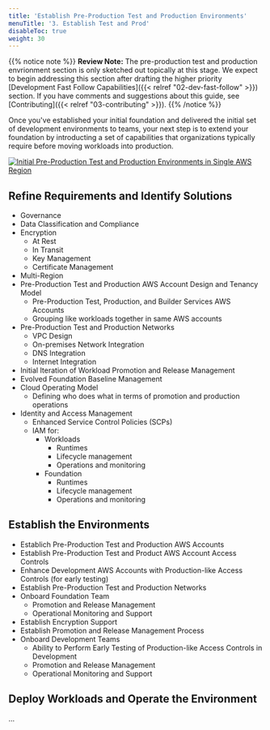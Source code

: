 ```yaml
---
title: 'Establish Pre-Production Test and Production Environments'
menuTitle: '3. Establish Test and Prod'
disableToc: true
weight: 30
---
```


{{% notice note %}}
**Review Note:** The pre-production test and production envrionment section is only sketched out topically at this stage. We expect to begin addressing this section after drafting the higher priority [Development Fast Follow Capabilities]({{< relref "02-dev-fast-follow" >}}) section. If you have comments and suggestions about this guide, see [Contributing]({{< relref "03-contributing" >}}).
{{% /notice %}}

Once you've established your initial foundation and delivered the initial set of development environments to teams, your next step is to extend your foundation by introducting a set of capabilities that organizations typically require before moving workloads into production.

[![Initial Pre-Production Test and Production Environments in Single AWS Region](/images/03-preprod-prod/preprod-prod-single-region.png)](/images/03-preprod-prod/preprod-prod-single-region.png)

## Refine Requirements and Identify Solutions

* Governance
* Data Classification and Compliance
* Encryption
  * At Rest
  * In Transit
  * Key Management 
  * Certificate Management
* Multi-Region
* Pre-Production Test and Production AWS Account Design and Tenancy Model
  * Pre-Production Test, Production, and Builder Services AWS Accounts
  * Grouping like workloads together in same AWS accounts
* Pre-Production Test and Production Networks
  * VPC Design
  * On-premises Network Integration
  * DNS Integration
  * Internet Integration
* Initial Iteration of Workload Promotion and Release Management
* Evolved Foundation Baseline Management
* Cloud Operating Model
  * Defining who does what in terms of promotion and production operations
* Identity and Access Management
  * Enhanced Service Control Policies (SCPs)
  * IAM for:
    * Workloads
      * Runtimes
      * Lifecycle management
      * Operations and monitoring
    * Foundation
      * Runtimes
      * Lifecycle management
      * Operations and monitoring

## Establish the Environments

* Establich Pre-Production Test and Production AWS Accounts
* Establish Pre-Production Test and Product AWS Account Access Controls
* Enhance Development AWS Accounts with Production-like Access Controls (for early testing)
* Establish Pre-Production Test and Production Networks
* Onboard Foundation Team
  * Promotion and Release Management
  * Operational Monitoring and Support
* Establish Encryption Support
* Establish Promotion and Release Management Process
* Onboard Development Teams
  * Ability to Perform Early Testing of Production-like Access Controls in Development
  * Promotion and Release Management
  * Operational Monitoring and Support
  
## Deploy Workloads and Operate the Environment

...